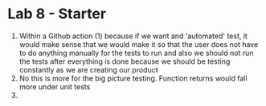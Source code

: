 # Lab 8 - Starter
1. Within a Github action (1) because if we want and 'automated' test, it would make sense that we would make it so that the user does not have to do anything manually for the tests to run and also we should not run the tests after everything is done because we should be testing constantly as we are creating our product
2. No this is more for the big picture testing. Function returns would fall more under unit tests
3. 